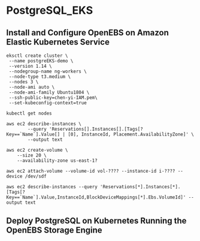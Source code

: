 # PostgreSQL_EKS
## Install and Configure OpenEBS on Amazon Elastic Kubernetes Service
```
eksctl create cluster \
 --name postgreEKS-demo \
 --version 1.14 \
 --nodegroup-name ng-workers \
 --node-type t3.medium \
 --nodes 3 \
 --node-ami auto \
 --node-ami-family Ubuntu1804 \
 --ssh-public-key=chen-yi-IAM.pem\
 --set-kubeconfig-context=true
```
```
kubectl get nodes
```
```
aws ec2 describe-instances \
        --query 'Reservations[].Instances[].[Tags[?Key==`Name`].Value[] | [0], InstanceId, Placement.AvailabilityZone]' \
        --output text
```
```
aws ec2 create-volume \
    --size 20 \
    --availability-zone us-east-1?
```
```
aws ec2 attach-volume --volume-id vol-???? --instance-id i-???? --device /dev/sdf
```
```
aws ec2 describe-instances --query 'Reservations[*].Instances[*].[Tags[?Key==`Name`].Value,InstanceId,BlockDeviceMappings[*].Ebs.VolumeId]' --output text
```

## Deploy PostgreSQL on Kubernetes Running the OpenEBS Storage Engine
